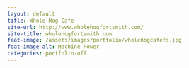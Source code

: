 ```yaml
---
layout: default
title: Whole Hog Cafe
site-url: http://www.wholehogfortsmith.com/
site-title: wholehogfortsmith.com
feat-image: /assets/images/portfolio/wholehogcafefs.jpg
feat-image-alt: Machine Power
categories: portfolio-off
---
```


